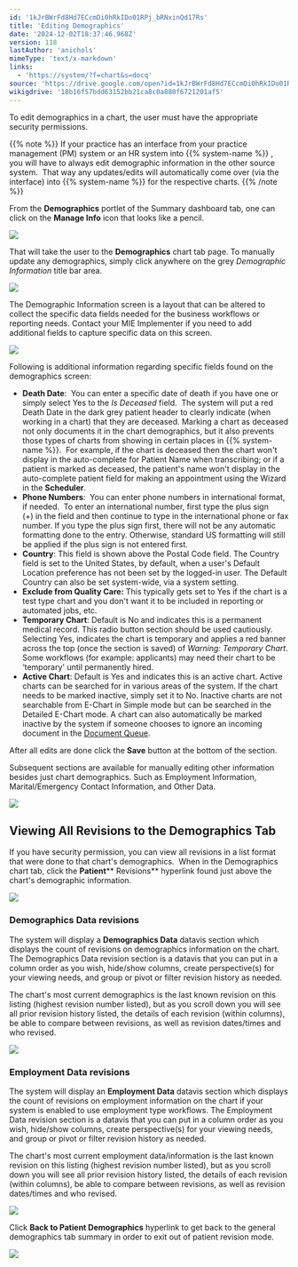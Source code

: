 ```yaml
---
id: '1kJrBWrFd8Hd7ECcmDi0hRkIDo01RPj_bRNxinQd17Rs'
title: 'Editing Demographics'
date: '2024-12-02T18:37:46.968Z'
version: 118
lastAuthor: 'anichols'
mimeType: 'text/x-markdown'
links:
  - 'https://system/?f=chart&s=docq'
source: 'https://drive.google.com/open?id=1kJrBWrFd8Hd7ECcmDi0hRkIDo01RPj_bRNxinQd17Rs'
wikigdrive: '18b16f57bdd63152bb21ca8c0a880f6721201af5'
---
```

To edit demographics in a chart, the user must have the appropriate security permissions.

{{% note %}}
If your practice has an interface from your practice management (PM) system or an HR system into {{% system-name %}} , you will have to always edit demographic information in the other source system.  That way any updates/edits will automatically come over (via the interface) into {{% system-name %}} for the respective charts.
{{% /note %}}

From the **Demographics** portlet of the Summary dashboard tab, one can click on the **Manage Info** icon that looks like a pencil.

![](../editing-demographics.assets/7cbcc8fb7aa18a6c581260a72926a1fc.png)

That will take the user to the **Demographics** chart tab page. To manually update any demographics, simply click anywhere on the grey *Demographic Information* title bar area.

![](../editing-demographics.assets/70173554d95c6ae72cbc5ba1a99b969e.png)

The Demographic Information screen is a layout that can be altered to collect the specific data fields needed for the business workflows or reporting needs. Contact your MIE Implementer if you need to add additional fields to capture specific data on this screen.

![](../editing-demographics.assets/0f3c57edb6569c24cadd76fe01a10a8d.png)

Following is additional information regarding specific fields found on the demographics screen:

* <strong>Death Date</strong>:  You can enter a specific date of death if you have one or simply select Yes to the <em>Is Deceased</em> field.  The system will put a red Death Date in the dark grey patient header to clearly indicate (when working in a chart) that they are deceased. Marking a chart as deceased not only documents it in the chart demographics, but it also prevents those types of charts from showing in certain places in {{% system-name %}}.  For example, if the chart is deceased then the chart won't display in the auto-complete for Patient Name when transcribing; or if a patient is marked as deceased, the patient's name won't display in the auto-complete patient field for making an appointment using the Wizard in the <strong>Scheduler</strong>.
* <strong>Phone Numbers</strong>:  You can enter phone numbers in international format, if needed.  To enter an international number, first type the plus sign (+) in the field and then continue to type in the international phone or fax number. If you type the plus sign first, there will not be any automatic formatting done to the entry. Otherwise, standard US formatting will still be applied if the plus sign is not entered first.
* <strong>Country</strong>:<strong></strong> This field is shown above the Postal Code field. The Country field is set to the United States, by default, when a user's Default Location preference has not been set by the logged-in user. The Default Country can also be set system-wide, via a system setting.
* <strong>Exclude from Quality Care:</strong> This typically gets set to Yes if the chart is a test type chart and you don't want it to be included in reporting or automated jobs, etc.
* <strong>Temporary Chart</strong>: Default is No and indicates this is a permanent medical record.  This radio button section should be used cautiously. Selecting Yes, indicates the chart is temporary and applies a red banner across the top (once the section is saved) of <em>Warning: Temporary Chart</em>. Some workflows (for example: applicants) may need their chart to be ‘temporary' until permanently hired.
* <strong>Active Chart</strong>: Default is Yes and indicates this is an active chart.  Active charts can be searched for in various areas of the system. If the chart needs to be marked inactive, simply set it to No. Inactive charts are not searchable from E-Chart in Simple mode but can be searched in the Detailed E-Chart mode. A chart can also automatically be marked inactive by the system if someone chooses to ignore an incoming document in the [Document Queue](https://system/?f=chart&s=docq).

After all edits are done click the **Save** button at the bottom of the section.

Subsequent sections are available for manually editing other information besides just chart demographics.  Such as Employment Information, Marital/Emergency Contact Information, and Other Data.

![](../editing-demographics.assets/ac24c4559d78e4d4cbafa4b67bce327b.png)

## Viewing All Revisions to the Demographics Tab

If you have security permission, you can view all revisions in a list format that were done to that chart's demographics.  When in the Demographics chart tab, click the **Patient**** Revisions** hyperlink found just above the chart's demographic information.

![](../editing-demographics.assets/29843962a40e8a3df036c0906e1ddf61.png)

### Demographics Data revisions

The system will display a **Demographics Data** datavis section which displays the count of revisions on demographics information on the chart.  The Demographics Data revision section is a datavis that you can put in a column order as you wish, hide/show columns, create perspective(s) for your viewing needs, and group or pivot or filter revision history as needed.

The chart's most current demographics is the last known revision on this listing (highest revision number listed), but as you scroll down you will see all prior revision history listed, the details of each revision (within columns), be able to compare between revisions, as well as revision dates/times and who revised.

![](../editing-demographics.assets/dfa3bf7886de4b6e854048ce02cf4d62.png)

### Employment Data revisions

The system will display an **Employment Data** datavis section which displays the count of revisions on employment information on the chart if your system is enabled to use employment type workflows.  The Employment Data revision section is a datavis that you can put in a column order as you wish, hide/show columns, create perspective(s) for your viewing needs, and group or pivot or filter revision history as needed.

The chart's most current employment data/information is the last known revision on this listing (highest revision number listed), but as you scroll down you will see all prior revision history listed, the details of each revision (within columns), be able to compare between revisions, as well as revision dates/times and who revised.

![](../editing-demographics.assets/988c10e6a0884fef23e06f1eaed38187.png)

Click **Back to Patient Demographics** hyperlink to get back to the general demographics tab summary in order to exit out of patient revision mode.

![](../editing-demographics.assets/c0ac3d67f0b00c3bbfaddfe371dda25d.png)
